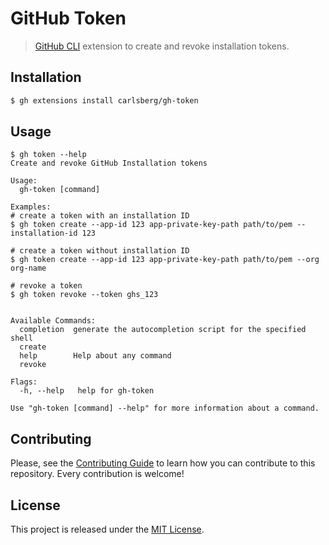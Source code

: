 # GitHub Token

> [GitHub CLI](https://cli.github.com) extension to create and revoke installation tokens.

## Installation

```bash
$ gh extensions install carlsberg/gh-token
```

## Usage

```
$ gh token --help
Create and revoke GitHub Installation tokens

Usage:
  gh-token [command]

Examples:
# create a token with an installation ID
$ gh token create --app-id 123 app-private-key-path path/to/pem --installation-id 123

# create a token without installation ID
$ gh token create --app-id 123 app-private-key-path path/to/pem --org org-name

# revoke a token
$ gh token revoke --token ghs_123


Available Commands:
  completion  generate the autocompletion script for the specified shell
  create      
  help        Help about any command
  revoke      

Flags:
  -h, --help   help for gh-token

Use "gh-token [command] --help" for more information about a command.
```

## Contributing

Please, see the [Contributing Guide](.github/contributing.md) to learn how you can contribute
to this repository. Every contribution is welcome!

## License

This project is released under the [MIT License](LICENSE).
